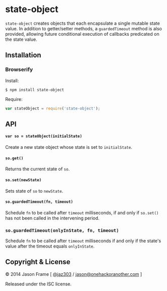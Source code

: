 # state-object

`state-object` creates objects that each encapsulate a single mutable state value. In addition to getter/setter methods, a `guardedTimeout` method is also provided, allowing future conditional execution of callbacks predicated on the state value.

## Installation

### Browserify

Install:

    $ npm install state-object

Require:

```javascript
var stateObject = require('state-object');
```

## API

#### `var so = stateObject(initialState)`

Create a new state object whose state is set to `initialState`.

#### `so.get()`

Returns the current state of `so`.

#### `so.set(newState)`

Sets state of `so` to `newState`.

#### `so.guardedTimeout(fn, timeout)`

Schedule `fn` to be called after `timeout` milliseconds, if and only if `so.set()` has not been called in the intervening period.

### `so.guardedTimeout(onlyInState, fn, timeout)`

Schedule `fn` to be called after `timeout` milliseconds if and only if the state's value after the timeout equals `onlyInState`.

## Copyright &amp; License

&copy; 2014 Jason Frame [ [@jaz303](http://twitter.com/jaz303) / [jason@onehackoranother.com](mailto:jason@onehackoranother.com) ]

Released under the ISC license.